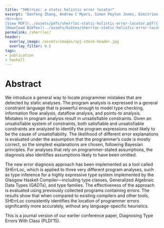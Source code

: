 ```yaml
---
title: "SHErrLoc: a static holistic error locator"
excerpt: "Danfeng Zhang, Andrew C Myers, Simon Peyton Jones, Dimitrios Vytiniotis <br><br> Published in <em>Transactions on Programming Languages and Systems</em>, Vol 34(4)
<br><br>
[View PDF](../assets/pdfs/sherrloc-static-holistic-error-locator.pdf){: .btn .btn--info ..btn--large}
[Download BibTex](../assets/bibtex/sherrloc-static-holistic-error-locator.bib){: .btn .btn--info ..btn--large}"
permalink: /sherrloc/
header:
  overlay_image: /assets/images/spj-stock-header.jpg
  overlay_filter: 0.5
tags:
- publication
- haskell
---
```


# Abstract

We introduce a general way to locate programmer mistakes that are detected by static analyses. The program analysis is expressed in a general constraint language that is powerful enough to model type checking, information flow analysis, dataflow analysis, and points-to analysis. Mistakes in program analysis result in unsatisfiable constraints. Given an unsatisfiable system of constraints, both satisfiable and unsatisfiable constraints are analyzed to identify the program expressions most likely to be the cause of unsatisfiability. The likelihood of different error explanations is evaluated under the assumption that the programmer’s code is mostly correct, so the simplest explanations are chosen, following Bayesian principles. For analyses that rely on programmer-stated assumptions, the diagnosis also identifies assumptions likely to have been omitted.

The new error diagnosis approach has been implemented as a tool called SHErrLoc, which is applied to three very different program analyses, such as type inference for a highly expressive type system implemented by the Glasgow Haskell Compiler—including type classes, Generalized Algebraic Data Types (GADTs), and type families. The effectiveness of the approach is evaluated using previously collected programs containing errors. The results show that when compared to existing compilers and other tools, SHErrLoc consistently identifies the location of programmer errors significantly more accurately, without any language-specific heuristics.

This is a journal version of our earlier conference paper, Diagnosing Type Errors With Class (PLDI’15).
